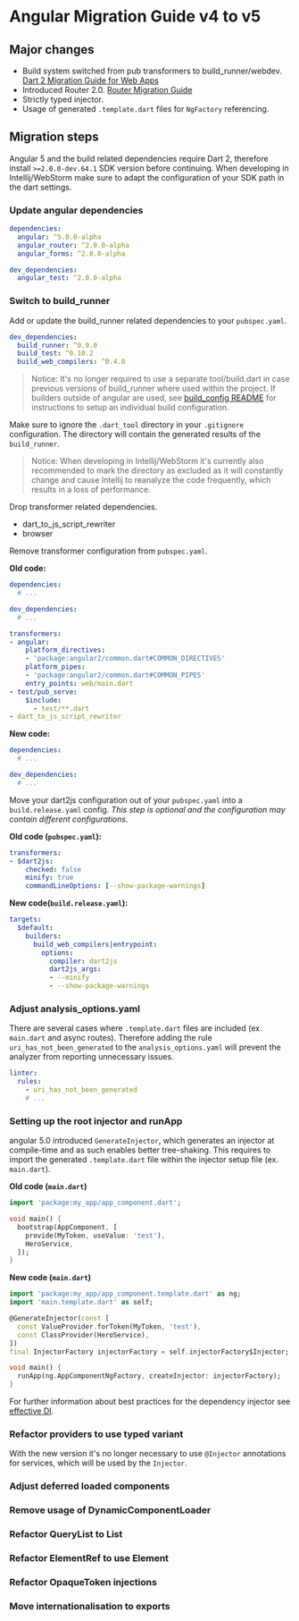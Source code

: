 # Angular Migration Guide v4 to v5

## Major changes

- Build system switched from pub transformers to build_runner/webdev. 
  [Dart 2 Migration Guide for Web Apps](https://webdev-dartlang-org-dev.firebaseapp.com/dart-2)
- Introduced Router 2.0. [Router Migration Guide](https://github.com/eredo/angular/blob/master/doc/router/migration.md)
- Strictly typed injector.
- Usage of generated `.template.dart` files for `NgFactory` referencing.

## Migration steps

Angular 5 and the build related dependencies require Dart 2, therefore install `>=2.0.0-dev.64.1` SDK version before 
continuing. When developing in Intellij/WebStorm make sure to adapt the configuration of your SDK path in the dart 
settings.

### Update angular dependencies

```yaml
dependencies:
  angular: ^5.0.0-alpha
  angular_router: ^2.0.0-alpha
  angular_forms: ^2.0.0-alpha

dev_dependencies:
  angular_test: ^2.0.0-alpha
```

### Switch to build_runner

Add or update the build_runner related dependencies to your `pubspec.yaml`.

```yaml
dev_dependencies:
  build_runner: ^0.9.0
  build_test: ^0.10.2
  build_web_compilers: ^0.4.0
```

> Notice: It's no longer required to use a separate tool/build.dart in case previous versions of build_runner where
  used within the project. If builders outside of angular are used, see [build_config README](https://github.com/dart-lang/build/tree/master/build_config) 
  for instructions to setup an individual build configuration.

Make sure to ignore the `.dart_tool` directory in your `.gitignore` configuration. The directory will contain the
generated results of the `build_runner`.

> Notice: When developing in Intellij/WebStorm it's currently also recommended to mark the directory as excluded as it 
  will constantly change and cause Intellij to reanalyze the code frequently, which results in a loss of performance.

Drop transformer related dependencies.

- dart_to_js_script_rewriter
- browser

Remove transformer configuration from `pubspec.yaml`. 

**Old code:**

```yaml
dependencies:
  # ...

dev_dependencies:
  # ...

transformers:
- angular:
    platform_directives:
    - 'package:angular2/common.dart#COMMON_DIRECTIVES'
    platform_pipes:
    - 'package:angular2/common.dart#COMMON_PIPES'
    entry_points: web/main.dart
- test/pub_serve:
    $include:
      - test/**.dart
- dart_to_js_script_rewriter
```

**New code:**

```yaml
dependencies:
  # ...

dev_dependencies:
  # ...
```

Move your dart2js configuration out of your `pubspec.yaml` into a `build.release.yaml` config. 
*This step is optional and the configuration may contain different configurations.*

**Old code (`pubspec.yaml`):**

```yaml
transformers:
- $dart2js:
    checked: false
    minify: true
    commandLineOptions: [--show-package-warnings]
```

**New code(`build.release.yaml`):**

```yaml
targets:
  $default:
    builders:
      build_web_compilers|entrypoint:
        options:
          compiler: dart2js
          dart2js_args:
          - --minify
          - --show-package-warnings
```

### Adjust analysis_options.yaml

There are several cases where `.template.dart` files are included (ex. `main.dart` and async routes). Therefore adding
the rule `uri_has_not_been_generated` to the `analysis_options.yaml` will prevent the analyzer from reporting 
unnecessary issues.

```yaml
linter:
  rules:
    - uri_has_not_been_generated
    # ...
``` 

### Setting up the root injector and runApp

angular 5.0 introduced `GenerateInjector`, which generates an injector at compile-time and as such enables better 
tree-shaking. This requires to import the generated `.template.dart` file within the injector setup file 
(ex. `main.dart`). 

**Old code (`main.dart`)**

```dart
import 'package:my_app/app_component.dart';

void main() {
  bootstrap(AppComponent, [
    provide(MyToken, useValue: 'test'),
    HeroService,
  ]);
}
```  

**New code (`main.dart`)**

```dart
import 'package:my_app/app_component.template.dart' as ng;
import 'main.template.dart' as self;

@GenerateInjector(const [
  const ValueProvider.forToken(MyToken, 'test'),
  const ClassProvider(HeroService),
])
final InjectorFactory injectorFactory = self.injectorFactory$Injector;

void main() {
  runApp(ng.AppComponentNgFactory, createInjector: injectorFactory);
}
```

For further information about best practices for the dependency injector see 
[effective DI](https://github.com/dart-lang/angular/blob/master/doc/effective/di.md#injectors). 


### Refactor providers to use typed variant

With the new version it's no longer necessary to use `@Injector` annotations for services, which will be used by the
`Injector`.

### Adjust deferred loaded components

### Remove usage of DynamicComponentLoader

### Refactor QueryList to List

### Refactor ElementRef to use Element

### Refactor OpaqueToken injections

### Move internationalisation to exports